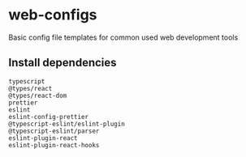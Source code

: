 # web-configs
Basic config file templates for common used web development tools

## Install dependencies
```shell
typescript
@types/react
@types/react-dom
prettier
eslint
eslint-config-prettier
@typescript-eslint/eslint-plugin
@typescript-eslint/parser
eslint-plugin-react
eslint-plugin-react-hooks
```

